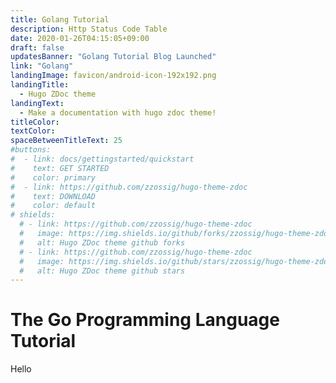 ```yaml
---
title: Golang Tutorial
description: Http Status Code Table
date: 2020-01-26T04:15:05+09:00
draft: false
updatesBanner: "Golang Tutorial Blog Launched"
link: "Golang"
landingImage: favicon/android-icon-192x192.png
landingTitle:
  - Hugo ZDoc theme
landingText:
  - Make a documentation with hugo zdoc theme!
titleColor:
textColor:
spaceBetweenTitleText: 25
#buttons:
#  - link: docs/gettingstarted/quickstart
#    text: GET STARTED
#    color: primary
#  - link: https://github.com/zzossig/hugo-theme-zdoc
#    text: DOWNLOAD
#    color: default
# shields:
  # - link: https://github.com/zzossig/hugo-theme-zdoc
  #   image: https://img.shields.io/github/forks/zzossig/hugo-theme-zdoc?label=Fork&style=social
  #   alt: Hugo ZDoc theme github forks
  # - link: https://github.com/zzossig/hugo-theme-zdoc
  #   image: https://img.shields.io/github/stars/zzossig/hugo-theme-zdoc?label=Star&style=social
  #   alt: Hugo ZDoc theme github stars
---
```


# The Go Programming Language Tutorial

Hello